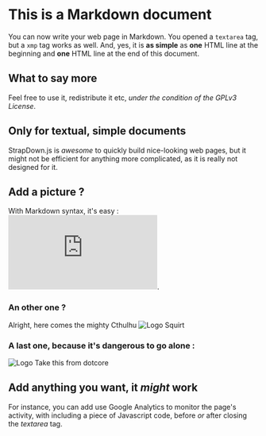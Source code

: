 # This is a Markdown document
You can now write your web page in Markdown.
You opened a `textarea` tag, but a `xmp` tag works as well.
And, yes, it is **as simple** as **one** HTML line at the beginning and **one** HTML line at the end of this document.

## What to say more
Feel free to use it, redistribute it etc, *under the condition of the GPLv3 License*.

## Only for textual, simple documents
StrapDown.js is *awesome* to quickly build nice-looking web pages,
but it might not be efficient for anything more complicated, as it is really not designed for it.

## Add a picture ?
With Markdown syntax, it's easy : ![GA|Analytics](https://ga-beacon.appspot.com/UA-38514290-14/example2.html "Thanks to ga-beacon").

### An other one ?
Alright, here comes the mighty Cthulhu ![Logo Squirt](../squirt/images/logo.png "Logo Cthulhu")

### A last one, because it's dangerous to go alone :

![Logo Take this from dotcore](../squirt/images/takethis.jpg "Logo «Take this» from dotcore")

## Add anything you want, it *might* work
For instance, you can add use Google Analytics to monitor the page's activity,
with including a piece of Javascript code, before *or* after closing the *textarea* tag.
